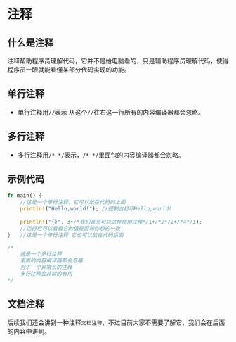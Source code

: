 # 注释

## 什么是注释
注释帮助程序员理解代码，它并不是给电脑看的，只是辅助程序员理解代码，使得程序员一眼就能看懂某部分代码实现的功能。

## 单行注释
+ 单行注释用`//`表示 从这个`//`往右这一行所有的内容编译器都会忽略。
  
## 多行注释
+ 多行注释用`/* */`表示，`/* */`里面包的内容编译器都会忽略。

## 示例代码
```rust
fn main() {
    //这是一个单行注释，它可以放在代码的上面
    println!("Hello,world!"); //控制台打印Hello,world!
    
    println!("{}", 3+/*我们甚至可以这样使用注释*/1+/*2*/2+/*4*/1);  
    //运行后可以看看它的值是否和你想的一致 
}   //这是一个单行注释 它也可以放在代码后面

/*
    这是一个多行注释
    里面的内容编译器都会忽略
    对于一个非常长的注释
    多行注释会非常的有用
*/
```

## 文档注释
后续我们还会讲到一种注释`文档注释`，不过目前大家不需要了解它，我们会在后面的内容中讲到。
